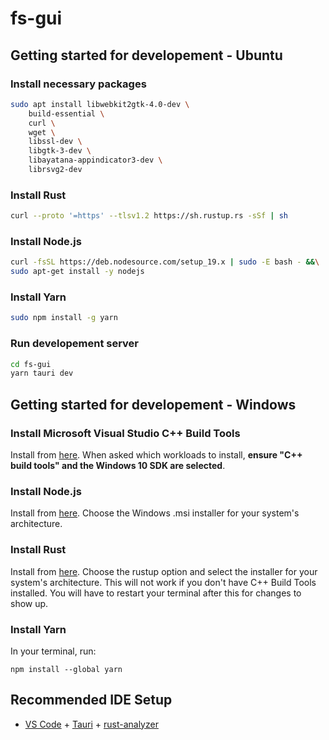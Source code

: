 # fs-gui

## Getting started for developement - Ubuntu

### Install necessary packages
```bash
sudo apt install libwebkit2gtk-4.0-dev \
    build-essential \
    curl \
    wget \
    libssl-dev \
    libgtk-3-dev \
    libayatana-appindicator3-dev \
    librsvg2-dev
```

### Install Rust
```bash
curl --proto '=https' --tlsv1.2 https://sh.rustup.rs -sSf | sh
```

### Install Node.js
```bash
curl -fsSL https://deb.nodesource.com/setup_19.x | sudo -E bash - &&\
sudo apt-get install -y nodejs
```

### Install Yarn
```bash
sudo npm install -g yarn
```

### Run developement server
```bash
cd fs-gui
yarn tauri dev
```

## Getting started for developement - Windows

### Install Microsoft Visual Studio C++ Build Tools
Install from [here](https://visualstudio.microsoft.com/visual-cpp-build-tools/). When asked which workloads to install, **ensure "C++ build tools" and the Windows 10 SDK are selected**.

### Install Node.js
Install from [here](https://nodejs.org/en/download/). Choose the Windows .msi installer for your system's architecture.

### Install Rust
Install from [here](https://www.rust-lang.org/tools/install). Choose the rustup option and select the installer for your system's architecture. This will not work if you don't have C++ Build Tools installed. You will have to restart your terminal after this for changes to show up.

### Install Yarn
In your terminal, run:
```
npm install --global yarn
```

## Recommended IDE Setup

- [VS Code](https://code.visualstudio.com/) + [Tauri](https://marketplace.visualstudio.com/items?itemName=tauri-apps.tauri-vscode) + [rust-analyzer](https://marketplace.visualstudio.com/items?itemName=rust-lang.rust-analyzer)
